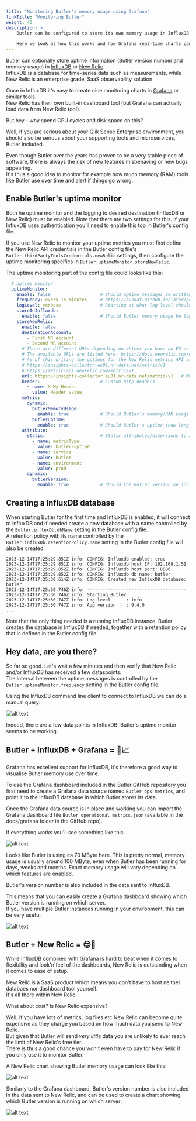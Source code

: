 ```yaml
---
title: "Monitoring Butler's memory usage using Grafana"
linkTitle: "Monitoring Butler"
weight: 40
description: >
    Butler can be configured to store its own memory usage in InfluxDB.  

    Here we look at how this works and how Grafana real-time charts can be created.
---
```


Butler can optionally store uptime information (Butler version number and memory usage) in [InfluxDB](https://docs.influxdata.com/influxdb/v1/) or [New Relic](https://newrelic.com).  
InfluxDB is a database for time-series data such as measurements, while New Relic is an enterprise grade, SaaS observability solution.

Once in InfluxDB it's easy to create nice monitoring charts in [Grafana](https://grafana.com/) or similar tools.  
New Relic has their own built-in dashboard tool (but Grafana can actually load data from New Relic too!).

But hey - why spend CPU cycles and disk space on this?

Well, if you are serious about your Qlik Sense Enterprise environment, you should also be serious about your supporting tools and microservices, Butler included.

Even though Butler over the years has proven to be a very stable piece of software, there is always the risk of new features misbehaving or new bugs appearing.  
It's thus a good idea to monitor for example how much memory (RAM) tools like Butler use over time and alert if things go wrong.

## Enable Butler's uptime monitor

Both he uptime monitor and the logging to desired destination (InfluxDB or New Relic) must be enabled. Note that there are two settings for this. If your InfluxDB uses authentication you'll need to enable this too in Butler's config file.

If you use New Relic to monitor your uptime metrics you must first define the New Relic API credentials in the Butler config file's `Butler.thirdPartyToolsCredentials.newRelic` settings, then configure the uptime monitoring specifics in `Butler.uptimeMonitor.storeNewRelic`.

The uptime monitoring part of the config file could looks like this:

```yaml
  # Uptime monitor
  uptimeMonitor:
    enable: false                   # Should uptime messages be written to the console and log files?
    frequency: every 15 minutes     # https://bunkat.github.io/later/parsers.html
    logLevel: verbose               # Starting at what log level should uptime messages be shown?
    storeInInfluxdb: 
      enable: false                 # Should Butler memory usage be logged to InfluxDB?
    storeNewRelic:
      enable: false
      destinationAccount:
        - First NR account
        - Second NR account
      # There are different URLs depending on whther you have an EU or US region New Relic account.
      # The available URLs are listed here: https://docs.newrelic.com/docs/accounts/accounts-billing/account-setup/choose-your-data-center/
      # As of this writing the options for the New Relic metrics API are
      # https://insights-collector.eu01.nr-data.net/metric/v1
      # https://metric-api.newrelic.com/metric/v1 
      url: https://insights-collector.eu01.nr-data.net/metric/v1   # Where should uptime data be sent?
      header:                       # Custom http headers
        - name: X-My-Header
          value: Header value
      metric:
        dynamic:
          butlerMemoryUsage:
            enable: true            # Should Butler's memory/RAM usage be sent to New Relic?
          butlerUptime:
            enable: true            # Should Butler's uptime (how long since it was started) be sent to New Relic?
      attribute: 
        static:                     # Static attributes/dimensions to attach to the data sent to New Relic.
          - name: metricType
            value: butler-uptime
          - name: service
            value: butler
          - name: environment
            value: prod
        dynamic:
          butlerVersion: 
            enable: true            # Should the Butler version be included in the data sent to New Relic?
```

## Creating a InfluxDB database

When starting Butler for the first time and InfluxDB is enabled, it will connect to InfluxDB and if needed create a new database with a name controlled by the `Butler.influxDb.dbName` setting in the Butler config file.  
A retention policy with its name controlled by the `Butler.influxDb.retentionPolicy.name` setting in the Butler config file will also be created:

```
2023-12-14T17:25:29.851Z info: CONFIG: Influxdb enabled: true
2023-12-14T17:25:29.851Z info: CONFIG: Influxdb host IP: 192.168.1.51
2023-12-14T17:25:29.852Z info: CONFIG: Influxdb host port: 8086
2023-12-14T17:25:29.852Z info: CONFIG: Influxdb db name: butler
2023-12-14T17:25:30.614Z info: CONFIG: Created new InfluxDB database: butler
2023-12-14T17:25:30.746Z info: --------------------------------------
2023-12-14T17:25:30.746Z info: Starting Butler
2023-12-14T17:25:30.747Z info: Log level      : info
2023-12-14T17:25:30.747Z info: App version    : 9.4.0
...
```

Note that the only thing needed is a running InfluxDB instance. Butler creates the database in InfluxDB if needed, together with a retention policy that is defined in the Butler config file.

## Hey data, are you there?

So far so good. Let's wait a few minutes and then verify that New Relic and/or InfluxDB has received a few dataspoints.  
The interval between the uptime messages is controlled by the `Butler.uptimeMonitor.frequency` setting in the Butler config file.

Using the InfluxDB command line client to connect to InfluxDB we can do a manual query:

![alt text](butler-new-influxdb-2.png "Manual query of Butler data in InfluxDB")  

Indeed, there are a few data points in InfluxDB. Butler's uptime monitor seems to be working.

## Butler + InfluxDB + Grafana = 🎉📈

Grafana has excellent support for InfluxDB, it's therefore a good way to visualise Butler memory use over time.

To use the Grafana dashboard included in the Butler GitHub repository you first need to create a Grafana data source named `Butler ops metrics`, and point it to the InfluxDB database in which Butler stores its data.

Once the Grafana data source is in place and working you can import the Grafana dashboard file `Butler operational metrics.json` (available in the docs/grafana folder in the GitHub repo).

If everything works you'll see something like this:

![alt text](butler-grafana-1.png "Butler memory metrics in Grafana")

Looks like Butler is using ca 70 MByte here. This is pretty normal, memory usage is usually around 100 MByte, even when Butler has been running for days, weeks and months. Exact memory usage will vary depending on which features are enabled.

Butler's version number is also included in the data sent to InfluxDB.

This means that you can easily create a Grafana dashboard showing which Butler version is running on which server.  
If you have multiple Butler instances running in your environment, this can be very useful.

![alt text](butler-grafana-versions-1.png "Butler version number in Grafana")

## Butler + New Relic = 😎🌟

While InfluxDB combined with Grafana is hard to beat when it comes to flexibility and look'n'feel of the dashboards, New Relic is outstanding when it comes to ease of setup.

New Relic is a SaaS product which means you don't have to host neither databaes nor dashboard tool yourself.  
It's all there within New Relic.

What about cost? Is New Relic expensive?

Well, if you have lots of metrics, log files etc New Relic can become quite expensive as they charge you based on how much data you send to New Relic.  
But given that Butler will send *very little* data you are unlikely to ever reach the limit of New Relic's free tier.  
There is thus a good chance you won't even have to pay for New Relic if you only use it to monitor Butler.

A New Relic chart showing Butler memory usage can look like this:

![alt text](/img/butler-memory-usage-new-relic-1.png "Butler memory usage in Grafana dashboard")  

Similarly to the Grafana dashboard, Butler's version number is also included in the data sent to New Relic, and can be used to create a chart showing which Butler version is running on which server:

![alt text](butler-new-relic-versions-1.png "Butler version numbers in New Relic dashboard")

